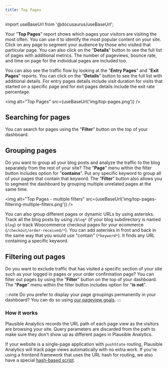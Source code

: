 ```yaml
---
title: Top Pages
--- 
```


import useBaseUrl from '@docusaurus/useBaseUrl';

Your "**Top Pages**" report shows which pages your visitors are visiting the most often. You can use it to identify the most popular content on your site. Click on any page to segment your audience by those who visited that particular page. You can also click on the "**Details**" button to see the full list of pages with additional metrics. The number of pageviews, bounce rate, and time on page for the individual pages are included too.

You can also see the traffic flow by looking at the "**Entry Pages**" and "**Exit Pages**" reports. You can click on the "**Details**" button to see the full list with additional details. For entry pages details include visit duration for visits that started on a specific page and for exit pages details include the exit rate percentage.

<img alt="Top Pages" src={useBaseUrl('img/top-pages.png')} />

## Searching for pages

You can search for pages using the "**Filter**" button on the top of your dashboard.

## Grouping pages

Do you want to group all your blog posts and analyze the traffic to the blog separately from the rest of your site? The "**Page**" menu within the filter button includes option for "**contains**". Put any specific keyword to group all of your pages that contain that keyword. The "**Filter**" button also allows you to segment the dashboard by grouping multiple unrelated pages at the same time.

<img alt="Top Pages - multiple filters" src={useBaseUrl('img/top-pages-filtering-multiple-filters.png')} />

You can also group different pages or dynamic URLs by using asterisks. Track all the blog posts by using `/blog*` (if your blog subdirectory is named `blog`) or track Woocommerce checkout pages for your ecommerce (`/checkout/order-received/*`). You can add asterisks in front and back in the same way that you would use "contain" (`*keyword*`). It finds any URL containing a specific keyword.

## Filtering out pages

Do you want to exclude traffic that has visited a specific section of your site such as your logged in pages or your order confirmation page? You can filter out pages by using the "**Filter**" button on the top of your dashboard. The "**Page**" menu within the filter button includes option for "**is not**".

:::note
Do you prefer to display your page groupings permanently in your dashboard? You can do so using [our pageview goals](pageview-goals.md).
:::

### How it works

Plausible Analytics records the URL path of each page view as the visitors are browsing your site. Query parameters are discarded from the path to make sure they don't show up as different pages in Plausible Analytics.

If your website is a single-page application with `pushState` routing, Plausible Analytics will track page views automatically with no extra work. If you're using a frontend framework that uses the URL hash for routing, we also have a special [hash-based script](hash-based-routing.md).
